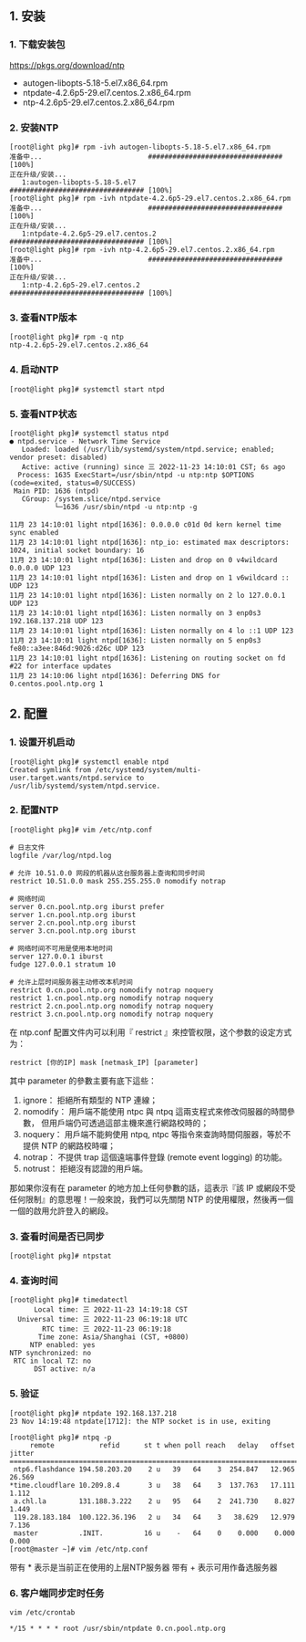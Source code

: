 ## 1. 安装
### 1. 下载安装包
https://pkgs.org/download/ntp

- autogen-libopts-5.18-5.el7.x86_64.rpm
- ntpdate-4.2.6p5-29.el7.centos.2.x86_64.rpm
- ntp-4.2.6p5-29.el7.centos.2.x86_64.rpm

### 2. 安装NTP
```shell
[root@light pkg]# rpm -ivh autogen-libopts-5.18-5.el7.x86_64.rpm
准备中...                          ################################# [100%]
正在升级/安装...
   1:autogen-libopts-5.18-5.el7       ################################# [100%]
[root@light pkg]# rpm -ivh ntpdate-4.2.6p5-29.el7.centos.2.x86_64.rpm
准备中...                          ################################# [100%]
正在升级/安装...
   1:ntpdate-4.2.6p5-29.el7.centos.2  ################################# [100%]
[root@light pkg]# rpm -ivh ntp-4.2.6p5-29.el7.centos.2.x86_64.rpm
准备中...                          ################################# [100%]
正在升级/安装...
   1:ntp-4.2.6p5-29.el7.centos.2      ################################# [100%]
```

### 3. 查看NTP版本
```shell
[root@light pkg]# rpm -q ntp
ntp-4.2.6p5-29.el7.centos.2.x86_64
```

### 4. 启动NTP
```shell
[root@light pkg]# systemctl start ntpd
```

### 5. 查看NTP状态
```shell
[root@light pkg]# systemctl status ntpd
● ntpd.service - Network Time Service
   Loaded: loaded (/usr/lib/systemd/system/ntpd.service; enabled; vendor preset: disabled)
   Active: active (running) since 三 2022-11-23 14:10:01 CST; 6s ago
  Process: 1635 ExecStart=/usr/sbin/ntpd -u ntp:ntp $OPTIONS (code=exited, status=0/SUCCESS)
 Main PID: 1636 (ntpd)
   CGroup: /system.slice/ntpd.service
           └─1636 /usr/sbin/ntpd -u ntp:ntp -g

11月 23 14:10:01 light ntpd[1636]: 0.0.0.0 c01d 0d kern kernel time sync enabled
11月 23 14:10:01 light ntpd[1636]: ntp_io: estimated max descriptors: 1024, initial socket boundary: 16
11月 23 14:10:01 light ntpd[1636]: Listen and drop on 0 v4wildcard 0.0.0.0 UDP 123
11月 23 14:10:01 light ntpd[1636]: Listen and drop on 1 v6wildcard :: UDP 123
11月 23 14:10:01 light ntpd[1636]: Listen normally on 2 lo 127.0.0.1 UDP 123
11月 23 14:10:01 light ntpd[1636]: Listen normally on 3 enp0s3 192.168.137.218 UDP 123
11月 23 14:10:01 light ntpd[1636]: Listen normally on 4 lo ::1 UDP 123
11月 23 14:10:01 light ntpd[1636]: Listen normally on 5 enp0s3 fe80::a3ee:846d:9026:d26c UDP 123
11月 23 14:10:01 light ntpd[1636]: Listening on routing socket on fd #22 for interface updates
11月 23 14:10:06 light ntpd[1636]: Deferring DNS for 0.centos.pool.ntp.org 1
```

## 2. 配置
### 1. 设置开机启动
```shell
[root@light pkg]# systemctl enable ntpd
Created symlink from /etc/systemd/system/multi-user.target.wants/ntpd.service to /usr/lib/systemd/system/ntpd.service.
```

### 2. 配置NTP
```shell
[root@light pkg]# vim /etc/ntp.conf

# 日志文件
logfile /var/log/ntpd.log

# 允许 10.51.0.0 网段的机器从这台服务器上查询和同步时间
restrict 10.51.0.0 mask 255.255.255.0 nomodify notrap

# 网络时间
server 0.cn.pool.ntp.org iburst prefer
server 1.cn.pool.ntp.org iburst
server 2.cn.pool.ntp.org iburst
server 3.cn.pool.ntp.org iburst

# 网络时间不可用是使用本地时间
server 127.0.0.1 iburst
fudge 127.0.0.1 stratum 10

# 允许上层时间服务器主动修改本机时间
restrict 0.cn.pool.ntp.org nomodify notrap noquery
restrict 1.cn.pool.ntp.org nomodify notrap noquery
restrict 2.cn.pool.ntp.org nomodify notrap noquery
restrict 3.cn.pool.ntp.org nomodify notrap noquery
```

在 ntp.conf 配置文件内可以利用『 restrict 』來控管权限，这个参数的设定方式为：
```
restrict [你的IP] mask [netmask_IP] [parameter]
```

其中 parameter 的參數主要有底下這些：

1. ignore： 拒絕所有類型的 NTP 連線；
2. nomodify： 用戶端不能使用 ntpc 與 ntpq 這兩支程式來修改伺服器的時間參數， 但用戶端仍可透過這部主機來進行網路校時的；
3. noquery： 用戶端不能夠使用 ntpq, ntpc 等指令來查詢時間伺服器，等於不提供 NTP 的網路校時囉；
4. notrap： 不提供 trap 這個遠端事件登錄 (remote event logging) 的功能。
5. notrust： 拒絕沒有認證的用戶端。

那如果你沒有在 parameter 的地方加上任何參數的話，這表示『該 IP 或網段不受任何限制』的意思喔！一般來說，我們可以先關閉 NTP 的使用權限，然後再一個一個的啟用允許登入的網段。

### 3. 查看时间是否已同步
```shell
[root@light pkg]# ntpstat
```

### 4. 查询时间
```shell
[root@light pkg]# timedatectl
      Local time: 三 2022-11-23 14:19:18 CST
  Universal time: 三 2022-11-23 06:19:18 UTC
        RTC time: 三 2022-11-23 06:19:18
       Time zone: Asia/Shanghai (CST, +0800)
     NTP enabled: yes
NTP synchronized: no
 RTC in local TZ: no
      DST active: n/a
```

### 5. 验证
```shell
[root@light pkg]# ntpdate 192.168.137.218
23 Nov 14:19:48 ntpdate[1712]: the NTP socket is in use, exiting

[root@light pkg]# ntpq -p
     remote           refid      st t when poll reach   delay   offset  jitter
==============================================================================
 ntp6.flashdance 194.58.203.20    2 u   39   64    3  254.847   12.965  26.569
*time.cloudflare 10.209.8.4       3 u   38   64    3  137.763   17.111   1.112
 a.chl.la        131.188.3.222    2 u   95   64    2  241.730    8.827   1.449
 119.28.183.184  100.122.36.196   2 u   34   64    3   38.629   12.979   7.136
 master          .INIT.          16 u    -   64    0    0.000    0.000   0.000
[root@master ~]# vim /etc/ntp.conf
```
带有 * 表示是当前正在使用的上层NTP服务器
带有 + 表示可用作备选服务器


### 6. 客户端同步定时任务
```shell
vim /etc/crontab

*/15 * * * * root /usr/sbin/ntpdate 0.cn.pool.ntp.org
```
